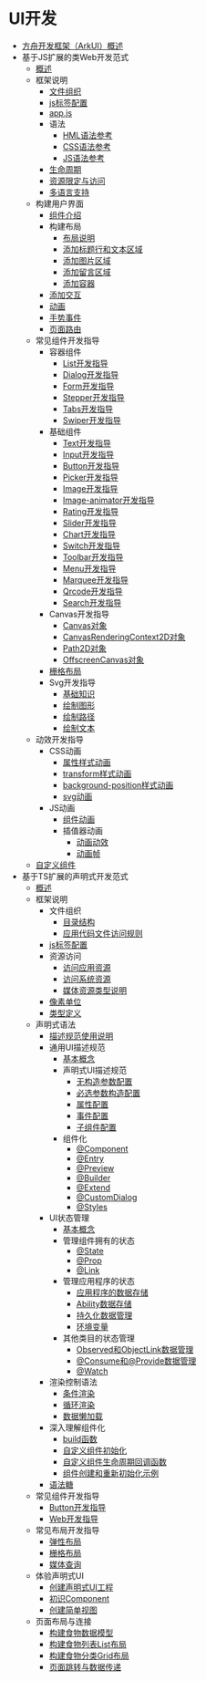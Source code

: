 # UI开发

- [方舟开发框架（ArkUI）概述](arkui-overview.md)
- 基于JS扩展的类Web开发范式
    - [概述](ui-js-overview.md)
    - 框架说明
        - [文件组织](js-framework-file.md)
        - [js标签配置](js-framework-js-tag.md)
        - [app.js](js-framework-js-file.md)
        - 语法
            - [HML语法参考](js-framework-syntax-hml.md)
            - [CSS语法参考](js-framework-syntax-css.md)
            - [JS语法参考](js-framework-syntax-js.md)
        - [生命周期](js-framework-lifecycle.md)
        - [资源限定与访问](js-framework-resource-restriction.md)
        - [多语言支持](js-framework-multiple-languages.md)
    - 构建用户界面
        - [组件介绍](ui-js-building-ui-component.md)
        - 构建布局
            - [布局说明](ui-js-building-ui-layout-intro.md)
            - [添加标题行和文本区域](ui-js-building-ui-layout-text.md)
            - [添加图片区域](ui-js-building-ui-layout-image.md)
            - [添加留言区域](ui-js-building-ui-layout-comment.md)
            - [添加容器](ui-js-building-ui-layout-external-container.md)
        - [添加交互](ui-js-building-ui-interactions.md)
        - [动画](ui-js-building-ui-animation.md)
        - [手势事件](ui-js-building-ui-event.md)
        - [页面路由](ui-js-building-ui-routes.md)
    - 常见组件开发指导
        - 容器组件
            - [List开发指导](ui-js-components-list.md)
            - [Dialog开发指导](ui-js-components-dialog.md)
            - [Form开发指导](ui-js-components-form.md)
            - [Stepper开发指导](ui-js-components-stepper.md)
            - [Tabs开发指导](ui-js-component-tabs.md)
            - [Swiper开发指导](ui-js-components-swiper.md)
        - 基础组件
            - [Text开发指导](ui-js-components-text.md)
            - [Input开发指导](ui-js-components-input.md)
            - [Button开发指导](ui-js-components-button.md)
            - [Picker开发指导](ui-js-components-picker.md)
            - [Image开发指导](ui-js-components-images.md)
            - [Image-animator开发指导](ui-js-components-image-animator.md)
            - [Rating开发指导](ui-js-components-rating.md)
            - [Slider开发指导](ui-js-components-slider.md)
            - [Chart开发指导](ui-js-components-chart.md)
            - [Switch开发指导](ui-js-components-switch.md)
            - [Toolbar开发指导](ui-js-components-toolbar.md)
            - [Menu开发指导](ui-js-components-menu.md)
            - [Marquee开发指导](ui-js-components-marquee.md)
            - [Qrcode开发指导](ui-js-components-qrcode.md)
            - [Search开发指导](ui-js-components-search.md)
        - Canvas开发指导
            - [Canvas对象](ui-js-components-canvas.md)
            - [CanvasRenderingContext2D对象](ui-js-components-canvasrenderingcontext2d.md)
            - [Path2D对象](ui-js-components-path2d.md)
            - [OffscreenCanvas对象](ui-js-components-offscreencanvas.md)
        - [栅格布局](ui-js-components-grid.md)
        - Svg开发指导
            - [基础知识](ui-js-components-svg-overview.md)
            - [绘制图形](ui-js-components-svg-graphics.md)
            - [绘制路径](ui-js-components-svg-path.md)
            - [绘制文本](ui-js-components-svg-text.md)
    - 动效开发指导
        - CSS动画
            - [属性样式动画](ui-js-animate-attribute-style.md)
            - [transform样式动画](ui-js-animate-transform.md)
            - [background-position样式动画](ui-js-animate-background-position-style.md)
            - [svg动画](ui-js-animate-svg.md)
        - JS动画
            - [组件动画](ui-js-animate-component.md)
            - 插值器动画
                - [动画动效](ui-js-animate-dynamic-effects.md)
                - [动画帧](ui-js-animate-frame.md)
    - [自定义组件](ui-js-custom-components.md)
- 基于TS扩展的声明式开发范式
    - [概述](ui-ts-overview.md)
    - 框架说明
        - 文件组织
            - [目录结构](ts-framework-directory.md)
            - [应用代码文件访问规则](ts-framework-file-access-rules.md)
        - [js标签配置](ts-framework-js-tag.md)
        - 资源访问
            - [访问应用资源](ts-application-resource-access.md)
            - [访问系统资源](ts-system-resource-access.md)
            - [媒体资源类型说明](ts-media-resource-type.md)
        - [像素单位](ts-pixel-units.md)
        - [类型定义](ts-types.md)
    - 声明式语法
        - [描述规范使用说明](ts-syntax-intro.md)
        - 通用UI描述规范
            - [基本概念](ts-general-ui-concepts.md)
            - 声明式UI描述规范
                - [无构造参数配置](ts-parameterless-configuration.md)
                - [必选参数构造配置](ts-configuration-with-mandatory-parameters.md)
                - [属性配置](ts-attribution-configuration.md)
                - [事件配置](ts-event-configuration.md)
                - [子组件配置](ts-child-component-configuration.md)
            - 组件化
                - [@Component](ts-component-based-component.md)
                - [@Entry](ts-component-based-entry.md)
                - [@Preview](ts-component-based-preview.md)
                - [@Builder](ts-component-based-builder.md)
                - [@Extend](ts-component-based-extend.md)
                - [@CustomDialog](ts-component-based-customdialog.md)
                - [@Styles](ts-component-based-styles.md)
        - UI状态管理
            - [基本概念](ts-ui-state-mgmt-concepts.md)
            - 管理组件拥有的状态
                - [@State](ts-component-states-state.md)
                - [@Prop](ts-component-states-prop.md)
                - [@Link](ts-component-states-link.md)
            - 管理应用程序的状态
                - [应用程序的数据存储](ts-application-states-appstorage.md)
                - [Ability数据存储](ui-ts-local_storage)
                - [持久化数据管理](ts-application-states-apis-persistentstorage.md)
                - [环境变量](ts-application-states-apis-environment.md)
            - 其他类目的状态管理
                - [Observed和ObjectLink数据管理](ts-other-states-observed-objectlink.md)
                - [@Consume和@Provide数据管理](ts-other-states-consume-provide.md)
                - [@Watch](ts-other-states-watch.md)
        - 渲染控制语法
            - [条件渲染](ts-rending-control-syntax-if-else.md)
            - [循环渲染](ts-rending-control-syntax-foreach.md)
            - [数据懒加载](ts-rending-control-syntax-lazyforeach.md)
        - 深入理解组件化
            - [build函数](ts-function-build.md)
            - [自定义组件初始化](ts-custom-component-initialization.md)
            - [自定义组件生命周期回调函数](ts-custom-component-lifecycle-callbacks.md)
            - [组件创建和重新初始化示例](ts-component-creation-re-initialization.md)
        - [语法糖](ts-syntactic-sugar.md)
    - 常见组件开发指导
        - [Button开发指导](ui-ts-basic-components-button.md)
        - [Web开发指导](ui-ts-components-web.md)
    - 常见布局开发指导
        - [弹性布局](ui-ts-layout-flex.md)
        - [栅格布局](ui-ts-layout-grid-container.md)
        - [媒体查询](ui-ts-layout-mediaquery.md)
    - 体验声明式UI
        - [创建声明式UI工程](ui-ts-creating-project.md)
        - [初识Component](ui-ts-components.md)
        - [创建简单视图](ui-ts-creating-simple-page.md)
    - 页面布局与连接
        - [构建食物数据模型](ui-ts-building-data-model.md)
        - [构建食物列表List布局](ui-ts-building-category-list-layout.md)
        - [构建食物分类Grid布局](ui-ts-building-category-grid-layout.md)
        - [页面跳转与数据传递](ui-ts-page-redirection-data-transmission.md)
